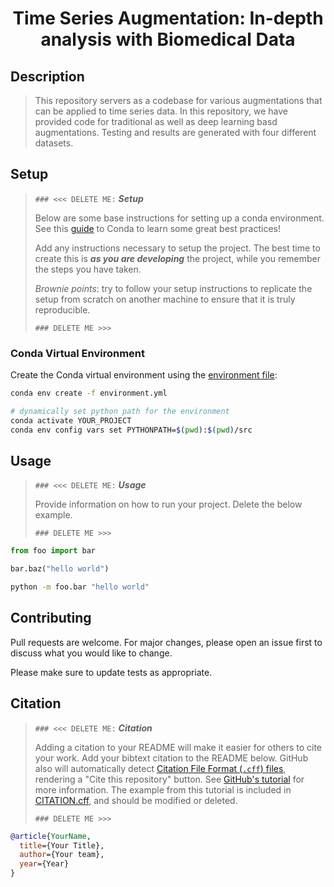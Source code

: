 
<div align="center">


<!-- Title-->
# Time Series Augmentation: In-depth analysis with Biomedical Data

<!-- BADGES -->
> <div align="left">


</div>


<!-- DESCRIPTION -->
## Description
>
>  
> This repository servers as a codebase for various augmentations that can be applied to time series data. In this repository, we have provided code for traditional as well as deep learning basd augmentations. Testing and results are generated with four different datasets.
> 
> 


<!-- SETUP -->
## Setup

> `### <<< DELETE ME:` ***Setup***
>  
> Below are some base instructions for setting up a conda environment. See this
> [guide](https://carpentries-incubator.github.io/introduction-to-conda-for-data-scientists/)
> to Conda to learn some great best practices!
> 
> Add any instructions necessary to setup the project. The best time to create
> this is ***as you are developing*** the project, while you remember the steps
> you have taken.
>
> *Brownie points*: try to follow your setup instructions to replicate the setup
> from scratch on another machine to ensure that it is truly reproducible.
> 
> `### DELETE ME >>>`


### Conda Virtual Environment

Create the Conda virtual environment using the [environment file](environment.yml):
```bash
conda env create -f environment.yml

# dynamically set python path for the environment
conda activate YOUR_PROJECT
conda env config vars set PYTHONPATH=$(pwd):$(pwd)/src
```


<!-- USAGE -->
## Usage
> `### <<< DELETE ME:` ***Usage***
>  
> Provide information on how to run your project. Delete the below example.
> 
> `### DELETE ME >>>`

```python
from foo import bar

bar.baz("hello world")
```

```bash
python -m foo.bar "hello world"
```


<!-- CONTRIBUTING -->
## Contributing
Pull requests are welcome. For major changes, please open an issue first to discuss what you would like to change.

Please make sure to update tests as appropriate.


<!-- CITATION -->
## Citation

> `### <<< DELETE ME:` ***Citation***
>  
> Adding a citation to your README will make it easier for others to cite your
> work. Add your bibtext citation to the README below. GitHub also will
>  automatically detect [Citation File Format (`.cff`) files](https://citation-file-format.github.io/),
> rendering a "Cite this repository" button. See [GitHub's tutorial](https://docs.github.com/en/repositories/managing-your-repositorys-settings-and-features/customizing-your-repository/about-citation-files)
> for more information. The example from this tutorial is included in 
> [CITATION.cff](CITATION.cff), and should be modified or deleted.
> 
> `### DELETE ME >>>`


```bibtex
@article{YourName,
  title={Your Title},
  author={Your team},
  year={Year}
}
```

